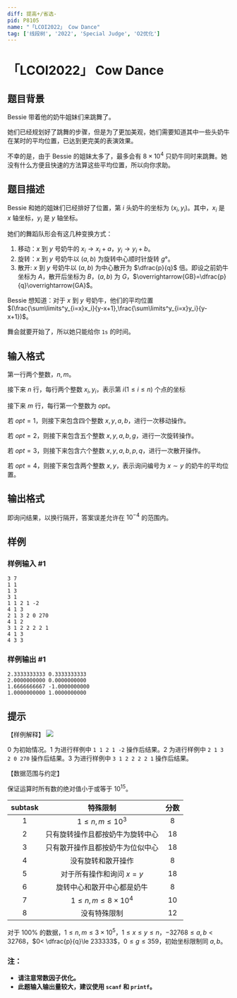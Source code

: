 ```yaml
---
diff: 提高+/省选-
pid: P8105
name: "「LCOI2022」 Cow Dance"
tag: ['线段树', '2022', 'Special Judge', 'O2优化']
---
```

# 「LCOI2022」 Cow Dance
## 题目背景

Bessie 带着他的奶牛姐妹们来跳舞了。

她们已经规划好了跳舞的步骤，但是为了更加美观，她们需要知道其中一些头奶牛在某时的平均位置，已达到更完美的表演效果。

不幸的是，由于 Bessie 的姐妹太多了，最多会有 $8\times 10^4$ 只奶牛同时来跳舞。她没有什么方便且快速的方法算这些平均位置，所以向你求助。
## 题目描述

Bessie 和她的姐妹们已经排好了位置，第 $i$ 头奶牛的坐标为 $(x_i,y_i)$。其中，$x_i$ 是 $x$ 轴坐标，$y_i$ 是 $y$ 轴坐标。

她们的舞蹈队形会有这几种变换方式：
1. 移动：$x$ 到 $y$ 号奶牛的 $x_i\to x_i+a$，$y_i\to y_i+b$。
1. 旋转：$x$ 到 $y$ 号奶牛以 $(a,b)$ 为旋转中心顺时针旋转 $g°$。
1. 散开: $x$ 到 $y$ 号奶牛以 $(a,b)$ 为中心散开为 $\dfrac{p}{q}$ 倍。即设之前奶牛坐标为 $A$，散开后坐标为 $B$，$(a,b)$ 为 $G$，$\overrightarrow{GB}=\dfrac{p}{q}\overrightarrow{GA}$。

Bessie 想知道：对于 $x$ 到 $y$ 号奶牛，他们的平均位置 $(\frac{\sum\limits^y_{i=x}x_i}{y-x+1},\frac{\sum\limits^y_{i=x}y_i}{y-x+1})$。

舞会就要开始了，所以她只能给你 $\texttt{1s}$ 的时间。
## 输入格式

第一行两个整数，$n,m$。

接下来 $n$ 行，每行两个整数 $x_i,y_i$，表示第 $i(1\le i\le n)$ 个点的坐标

接下来 $m$ 行，每行第一个整数为 $opt$。

若 $opt=1$，则接下来包含四个整数 $x,y,a,b$，进行一次移动操作。

若 $opt=2$，则接下来包含五个整数 $x,y,a,b,g$，进行一次旋转操作。

若 $opt=3$，则接下来包含六个整数 $x,y,a,b,p,q$，进行一次散开操作。

若 $opt=4$，则接下来包含两个整数 $x,y$，表示询问编号为 $x \sim y$ 的奶牛的平均位置。
## 输出格式

即询问结果，以换行隔开，答案误差允许在 $10^{-4}$ 的范围内。
## 样例

### 样例输入 #1
```
3 7
1 1
1 3
3 1
1 1 2 1 -2
4 1 3
2 1 3 2 0 270
4 1 2
3 1 2 2 2 2 1
4 1 3
4 3 3
```
### 样例输出 #1
```
2.3333333333 0.3333333333
2.0000000000 0.0000000000
1.6666666667 -1.0000000000
1.0000000000 1.0000000000
```
## 提示

【样例解释】
![](https://cdn.luogu.com.cn/upload/image_hosting/3jt6apa4.png)

$0$ 为初始情况。$1$ 为进行样例中 `1 1 2 1 -2` 操作后结果。$2$ 为进行样例中 `2 1 3 2 0 270` 操作后结果。$3$ 为进行样例中 `3 1 2 2 2 2 1` 操作后结果。

【数据范围与约定】

保证运算时所有数的绝对值小于或等于 $10^{15}$。

|subtask|特殊限制|分数|
|:-:|:-:|:-:|
|$1$|$1\le n,m\le10^3$|$8$|
|$2$|只有旋转操作且都按奶牛为旋转中心|$18$|
|$3$|只有散开操作且都按奶牛为位似中心|$18$|
|$4$|没有旋转和散开操作|$8$|
|$5$|对于所有操作和询问 $x=y$|$18$|
|$6$|旋转中心和散开中心都是奶牛|$8$|
|$7$|$1\le n,m\le 8\times10^4$|$10$|
|$8$|没有特殊限制|$12$|

对于 $100\%$ 的数据，$1\le n,m\le3\times10^5$，$1\le x\le y\le n$，$-32768\le a,b<32768$，$0< \dfrac{p}{q}\le 233333$，$0\le g\le359$，初始坐标限制同 $a,b$。

### **注：**
- **请注意常数因子优化。**
- **此题输入输出量较大，建议使用 `scanf` 和 `printf`。**
